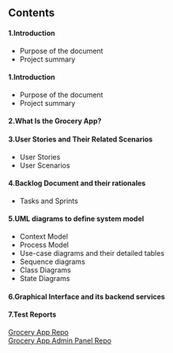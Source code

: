 <h2>Contents</h2>
<h4>1.Introduction</h4>
<ul>
    <li>Purpose of the document</li>
    <li>Project summary</li>
</ul>  
<h4>1.Introduction</h4>
<ul>
    <li>Purpose of the document</li>
    <li>Project summary</li>
</ul>  
<h4>2.What Is the Grocery App?</h4>

<h4>3.User Stories and Their Related Scenarios</h4>
<ul>
    <li>User Stories</li>
    <li>User Scenarios</li>
</ul>  
<h4>4.Backlog Document and their rationales</h4>
<ul>
    <liProduct Backlog</li>
    <li>Tasks and Sprints</li>
</ul>  
<h4>5.UML diagrams to define system model</h4>
<ul>
    <li>Context Model</li>
    <li>Process Model</li>
    <li>Use-case diagrams and their detailed tables</li>
    <li>Sequence diagrams</li>
    <li>Class Diagrams</li>
    <li>State Diagrams</li>
</ul>


<h4>6.Graphical Interface and its backend services</h4>
 
<h4>7.Test Reports</h4>

[Grocery App Repo](https://github.com/abdurrahmanbulut/GroceryApp) <br>
[Grocery App Admin Panel Repo](https://github.com/abdurrahmanbulut/Admin_panel)
